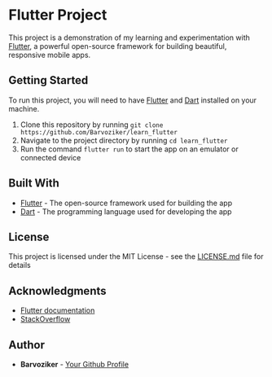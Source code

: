 # Flutter Project

This project is a demonstration of my learning and experimentation with [Flutter](https://flutter.dev/), a powerful open-source framework for building beautiful, responsive mobile apps.

## Getting Started

To run this project, you will need to have [Flutter](https://flutter.dev/docs/get-started/install) and [Dart](https://dart.dev/get-dart) installed on your machine.

1. Clone this repository by running `git clone https://github.com/Barvoziker/learn_flutter`
2. Navigate to the project directory by running `cd learn_flutter`
3. Run the command `flutter run` to start the app on an emulator or connected device

## Built With

- [Flutter](https://flutter.dev/) - The open-source framework used for building the app
- [Dart](https://dart.dev/) - The programming language used for developing the app

## License

This project is licensed under the MIT License - see the [LICENSE.md](LICENSE.md) file for details

## Acknowledgments

- [Flutter documentation](https://flutter.dev/docs)
- [StackOverflow](https://stackoverflow.com/)

## Author

- **Barvoziker** - [Your Github Profile](https://github.com/Barvoziker)